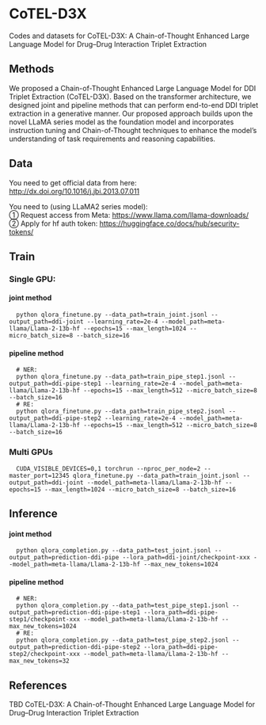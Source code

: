 # CoTEL-D3X
Codes and datasets for CoTEL-D3X: A Chain-of-Thought Enhanced Large Language Model for Drug–Drug Interaction Triplet Extraction

## Methods
We proposed a Chain-of-Thought Enhanced Large Language Model for DDI Triplet Extraction (CoTEL-D3X). Based on the transformer architecture, we designed joint and pipeline methods that can perform end-to-end DDI triplet extraction in a generative manner. Our proposed approach builds upon the novel LLaMA series model as the foundation model and incorporates instruction tuning and Chain-of-Thought techniques to enhance the model’s understanding of task requirements and reasoning capabilities.

## Data
You need to get official data from here:
http://dx.doi.org/10.1016/j.jbi.2013.07.011

You need to (using LLaMA2 series model):   
① Request access from Meta:
https://www.llama.com/llama-downloads/   
② Apply for hf auth token:
https://huggingface.co/docs/hub/security-tokens/   

## Train
### Single GPU:

#### joint method
```
  python qlora_finetune.py --data_path=train_joint.jsonl --output_path=ddi-joint --learning_rate=2e-4 --model_path=meta-llama/Llama-2-13b-hf --epochs=15 --max_length=1024 --micro_batch_size=8 --batch_size=16
```
#### pipeline method
```
  # NER:   
  python qlora_finetune.py --data_path=train_pipe_step1.jsonl --output_path=ddi-pipe-step1 --learning_rate=2e-4 --model_path=meta-llama/Llama-2-13b-hf --epochs=15 --max_length=512 --micro_batch_size=8 --batch_size=16
  # RE:   
  python qlora_finetune.py --data_path=train_pipe_step2.jsonl --output_path=ddi-pipe-step2 --learning_rate=2e-4 --model_path=meta-llama/Llama-2-13b-hf --epochs=15 --max_length=512 --micro_batch_size=8 --batch_size=16
```  
### Multi GPUs
```
  CUDA_VISIBLE_DEVICES=0,1 torchrun --nproc_per_node=2 --master_port=12345 qlora_finetune.py --data_path=train_joint.jsonl --output_path=ddi-joint --model_path=meta-llama/Llama-2-13b-hf --epochs=15 --max_length=1024 --micro_batch_size=8 --batch_size=16
```
## Inference

#### joint method
```
  python qlora_completion.py --data_path=test_joint.jsonl --output_path=prediction-ddi-pipe --lora_path=ddi-joint/checkpoint-xxx --model_path=meta-llama/Llama-2-13b-hf --max_new_tokens=1024
```
#### pipeline method
```
  # NER:   
  python qlora_completion.py --data_path=test_pipe_step1.jsonl --output_path=prediction-ddi-pipe-step1 --lora_path=ddi-pipe-step1/checkpoint-xxx --model_path=meta-llama/Llama-2-13b-hf --max_new_tokens=1024
  # RE:   
  python qlora_completion.py --data_path=test_pipe_step2.jsonl --output_path=prediction-ddi-pipe-step2 --lora_path=ddi-pipe-step2/checkpoint-xxx --model_path=meta-llama/Llama-2-13b-hf --max_new_tokens=32
```
## References
TBD
CoTEL-D3X: A Chain-of-Thought Enhanced Large Language Model for Drug–Drug Interaction Triplet Extraction   
